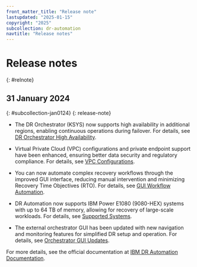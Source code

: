 ```yaml
---
front_matter_title: "Release note"
lastupdated: "2025-01-15"
copyright: "2025"
subcollection: dr-automation
navtitle: "Release notes"
---
```


# Release notes
{: #relnote}

## 31 January 2024
{: #subcollection-jan0124}
{: release-note}
 
- The DR Orchestrator (KSYS) now supports high availability in additional regions, enabling continuous operations during failover. For details, see [DR Orchestrator High Availability](/docs/dr-automation-powervs?topic=dr-automation-powervs-architecture-for-ibm-power-virtual-server-dr-automation#dr-orchestrator-ksys-architecture).

- Virtual Private Cloud (VPC) configurations and private endpoint support have been enhanced, ensuring better data security and regulatory compliance. For details, see [VPC Configurations](/docs/dr-automation-powervs?topic=dr-automation-powervs-data-isolation).

- You can now automate complex recovery workflows through the improved GUI interface, reducing manual intervention and minimizing Recovery Time Objectives (RTO). For details, see [GUI Workflow Automation](/docs/dr-automation-powervs?topic=dr-automation-powervs-create-an-instance-for-power-virtual-server-dr-automation).

- DR Automation now supports IBM Power E1080 (9080-HEX) systems with up to 64 TB of memory, allowing for recovery of large-scale workloads. For details, see [Supported Systems](/docs/dr-automation-powervs?topic=dr-automation-powervs-architecture-for-ibm-power-virtual-server-dr-automation#hardware-specifications).

- The external orchestrator GUI has been updated with new navigation and monitoring features for simplified DR setup and operation. For details, see [Orchestrator GUI Updates](/docs/dr-automation-powervs?topic=dr-automation-powervs-managing-external-orchestrator).

For more details, see the official documentation at [IBM DR Automation Documentation](https://test.cloud.ibm.com/docs/dr-automation-powervs).
